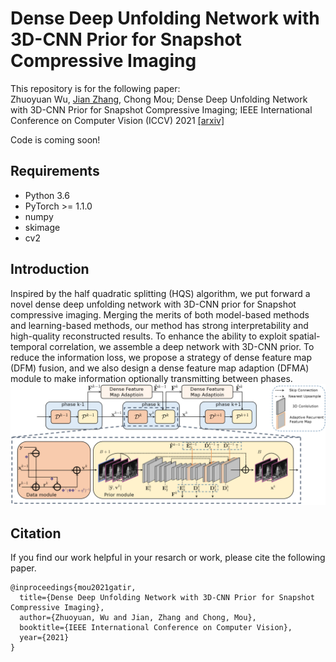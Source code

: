 # Dense Deep Unfolding Network with 3D-CNN Prior for Snapshot Compressive Imaging
This repository is for the following paper:  
Zhuoyuan Wu, [Jian Zhang](https://jianzhang.tech/), Chong Mou; Dense Deep Unfolding Network with 3D-CNN Prior for Snapshot Compressive Imaging; IEEE International Conference on Computer Vision (ICCV) 2021 [\[arxiv\]](https://arxiv.org/abs/2109.06548)  

Code is coming soon!  
## Requirements
- Python 3.6
- PyTorch >= 1.1.0
- numpy
- skimage
- cv2  
## Introduction  
Inspired by the half quadratic splitting (HQS) algorithm, we put forward a novel dense deep unfolding network with 3D-CNN prior for Snapshot compressive imaging. Merging the merits of both model-based methods and learning-based methods, our method has strong interpretability and high-quality reconstructed results. To enhance the ability to exploit spatial-temporal correlation, we assemble a deep network with 3D-CNN prior. To reduce the information loss, we propose a strategy of dense feature map (DFM) fusion, and we also design a dense feature map adaption (DFMA) module to make information optionally transmitting between phases.
![network](/Figs/network.PNG)
## Citation
If you find our work helpful in your resarch or work, please cite the following paper.
```
@inproceedings{mou2021gatir,
  title={Dense Deep Unfolding Network with 3D-CNN Prior for Snapshot Compressive Imaging},
  author={Zhuoyuan, Wu and Jian, Zhang and Chong, Mou},
  booktitle={IEEE International Conference on Computer Vision},
  year={2021}
}
```
